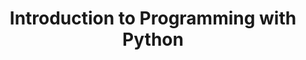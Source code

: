 ---
layout: slideshow
title: Introduction to Programming with Python
slides:


    - content: |
        ## Perception of colour
        ![Colour Sensitivty](https://upload.wikimedia.org/wikipedia/commons/9/94/1416_Color_Sensitivity.jpg)

      notes: |
        Three types of colour receptor. Tuned to Short medium and long wave
        When light comes falls on the retina, the different receptors will respond at different levels depending on their tuning. Combining their output creates the perception of the colour of the light. 

        From the sensitivity graph you have probably noticed that we have an even response across the spectrum of visible colour. If you sum up the response curves you'll see that we perceive greenish colours more brightly.

    - content: |
        # Colour
      notes: |
        An extremely important technical aspect of visualization is how do we represent colour? What is a computational representation of colour that we can store and manipulate? 

        To represent colour digitally we use a _colour model_. A colour model aims to represent a wide range of colours using a few primary colours that are mixed in some way.

    - class: center-aligned
      background-image: https://upload.wikimedia.org/wikipedia/commons/a/af/RGB_color_solid_cube.png
      background-size: 30%
      background-position: 80%
      content: |
        ## Modelling Colour

        * RGB  Colour Model
        * Represents colour as a triple (R,G,B)
        * What most displays use 
        * Device independent implementation
        {:.left-aligned}
      notes: |

        The colour model you are most likely to be familiar with is the RGB model. In the RBG model we represent colour a a triple of three numbers, with one number for each of Red, Green and Blue.

        It's handy to know how the RBG model works as this is the most common colour model used in displays. Nearly all displays have three colours per pixel or point on the screen, which produce red, green or blue light.

        Something important to note about RGB is that the actual implementation, how each colour gets reproduced on a screen, is up to the maker of the screen. No two types of screens will reproduce the same RGB value in the same way. A certain shade of green on one screen will be slightly different on another. This is pretty noticeable when creating a series of slides on a laptop and then going and playing them through a projector.

        We can visualize the colour space of RGB as a cube. Each corner of the cube has each colour at full strength or zero strength, with colours inside the cube having values in between. Visualizing the RBG cube highlights that it is fairly unintuitive way to think about colour. Trying to adjust colours in  RGB for a desired affect is not a straightforward process.

        


    - class: center-aligned
      background-image: https://upload.wikimedia.org/wikipedia/commons/0/0d/HSV_color_solid_cylinder_alpha_lowgamma.png
      background-size: 30%
      background-position: 50% 90%
      content: |
        ## Modelling Colour

        * HSV (Hue Saturation Value)/HSL (Hue Saturation Lightness) Colour Models
        * Designed to be more intuitive than RGB
        * Can convert perfectly back and forth to RGB
        * Represents colour as a triple (H,S,V)


      notes: |
        The HSL and HSV are alternative representations of the RGB colour model. They were designed to be a more intuitive way of viewing the RGB colour spectrum. RGB is useful when we are describing how to produce colours in a computer monitor, but now how to make a shade of green slightly more blue tinged for example. It is highly unintuitive for design purposes. 

        In the HSL model the Hue of the colour is a angle between 0 and 360 degrees. Hue represents moving along the visible range of colour, from red  to yellow, green, blue, purple and then back to red  The Luminance is the brightness of the colour, 0% Luminance is black and 100% Luminance is white, with darker and lighter shades of the colour between.

        In HSV  we have Hue which works in the same way as HSL. Saturation is the distance from the neutral colour on the grey black-axis to a pure hue, and value is where the colour sites of the grey-black axis.

        There are advantages and disadvantages to both models relative to one another. Colour picking in software seems to arbitrarily pick one or the other, or sometimes both. 

        While HSL/HSV let us describe colour in perceptual manner, they are not perceptually uniform. (Example?)


        
    - class: center-aligned
      background-image: https://upload.wikimedia.org/wikipedia/commons/f/f9/CMYK_channels_skala.jpg
      background-size: 30%
      background-position: 70%
      content: |
        ## Modelling Colour

        * Other colour models exist that cover wider range of colour
        * CMYK (Cyan, Magenta, Yellow, Key) - 4 channels 
        * Pantone
    
      notes: |
        To make things more confusing, print uses different model(s) to digital. Most printed images use CMYK to produce images. CMYK is a _subtractive_ rather than _additive_ process, unlike RGB. The base colour is black (key) and colours are filtered out to create the spectrum of colour. 

        Finally, some things are printed in pantone colours, which use a specific set of colours with defined pigments. THe benefit of pantone colours is that the colour will be similar from printer to printer as they all have the same standard to follow.

    - content: |
        ## Practical Rules for Colour

        Use color only when needed to serve a particular communication goal.

    - content: |
        ## Colour rules

      notes: |

        Use color only when needed to serve a particular communication goal.
        We should only add color to an information display to achieve something in particular
        Colour should be used meaningfully
        Use different colors only when they correspond to differences of meaning
        in the data.
        When adding colour to a graph, think what is the purpose of this colour

    - content: |
        ## Showing Detail

      notes: |
        The key rule  for the use of colour in data visulizsation, luminance contrast is needed. Pairing black and white leads to the biggest contrast in brightness. The smaller the graphic we are dealing with, the greater the contrast we need. Likewise if our graphic is large it's not quite anything goes but you have a lot more leeway. 

        We also use luminance contrast as a way to manage the viewers attention.
        The aspects of our visualization with the highest contrast is where our attention will be drawn first.  Likewise features with lower contrast will be comparatively less noticeable.

        It helps to think of luminance contrast as as finite resource. We only have so much we can spend on our graphic, so we should think wisely about what features we want to invest in.

    - content: |
        ## Avoid Oversaturation

      notes: |
        When we look at a graphic with too much saturated colour, it can be almost painful. 

        Being selective with saturated colours lets us emphasis and hi light aspects more easily. 



      notes: |

    - content: |
        ## Colour Coding Information

      
      notes: |
        A key function of the use of colour in data viz is to encode information. First use is to enforce distinctness between categories of data, so that we can distinguish between different categories. The second is learnability, that the viewer comes to understand that one colour indicates a particular category of data. 

        There are strong limits on how many distinct colours can be used on a graphic so a viewer can reliably understand what each colour is encoding. A number of different numbers have been reported between 6 and 12. The more colours we have the less easily we can distringuish between them, it gets easier to confuse one colour for another.



    - content: |
        ## Colour maps/palettes

      notes: |

        How we we choose a effective colour palette for our graphs

        The typical/default colour map or palette used in Scientific Visualization is the rainbow colour map (Red, Orange, Yellow, Green, Blue, Indigo, Violet)

        The big issue with the Rainbow colour map is that it is not perceptually ordered. To remember the ordering most people use a mnemonic Roy G Biv or the like. In studies where people have been asked to place them in order the orderings they come up with vary. If asked to sort a series of shades of grey they place them in order of lightness to darkest, or the reverse. If your data has some sort of ordering, the rainbow colour map wont convent that. 

        Perhaps one advantage of the rainbow colour map is familiarity, people are accustomed to seeing and interpreting it. And it is pretty and quite striking.

        When choosing a colour map here are some principles we should follow

        – The map yields images that are aesthetically pleasing.
        – The map has a maximal perceptual resolution.
        – The order of the colours should be intuitively the same for all people.
        – The perceptual interpolation matches the underlying scalars of the map.
        - distinct for all people, including colour-blind readers;
        - distinct from black and white;
        - distinct on screen and paper;

        From [Kenneth Moreland  ](https://cfwebprod.sandia.gov/cfdocs/CompResearch/docs/ColorMapsExpanded.pdf)

        Here are some tools which can help you pick or create a colour map

        http://colorbrewer2.org/
        https://color.adobe.com/create/color-wheel/
        http://tools.medialab.sciences-po.fr/iwanthue/  
        http://www.mrao.cam.ac.uk/~dag/CUBEHELIX/cubetry.html
        http://paletton.com/

        Matplotlib has changed default colour map, see here for a [talk](https://www.youtube.com/watch?v=xAoljeRJ3lU) on why 

    - content: |
        ## The Rainbow Colourmap
        ![Don't use this](http://i.stack.imgur.com/uAyax.png)

    - content: |
        ## Perceptually iniform colourmaps
        ![Isn't this better!](http://pong.tamu.edu/~kthyng/movies/txla_plots/salt/2010-07-30T00.png)

    - content: |
        ## Background Colour
        Grey or White?

      notes: |
        May seem like a trite question

        Hadley Wickham

        "The grey background gives the plot a similar colour (in a typographical sense) to the remainder of the text, ensuring that the graphics fit in with the flow of a text without jumping out with a bright white background. Finally, the grey background creates a continuous field of colour which ensures that the plot is perceived as a single visual entity."

        Reduced screen glare

        Alot Colour maps been designed with a white background (for printing) in mind. Their perceptual properties will differ against a darker background.
        Also using a white background allows you to optimise a graph for both electronic display and printing, rather than having to prepare a different printer-friendly version.


---